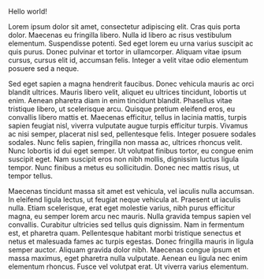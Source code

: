 Hello world!

Lorem ipsum dolor sit amet, consectetur adipiscing elit. Cras quis porta dolor. Maecenas eu fringilla libero. Nulla id libero ac risus vestibulum elementum. Suspendisse potenti. Sed eget lorem eu urna varius suscipit ac quis purus. Donec pulvinar et tortor in ullamcorper. Aliquam vitae ipsum cursus, cursus elit id, accumsan felis. Integer a velit vitae odio elementum posuere sed a neque.

Sed eget sapien a magna hendrerit faucibus. Donec vehicula mauris ac orci blandit ultrices. Mauris libero velit, aliquet eu ultrices tincidunt, lobortis ut enim. Aenean pharetra diam in enim tincidunt blandit. Phasellus vitae tristique libero, ut scelerisque arcu. Quisque pretium eleifend eros, eu convallis libero mattis et. Maecenas efficitur, tellus in lacinia mattis, turpis sapien feugiat nisl, viverra vulputate augue turpis efficitur turpis. Vivamus ac nisi semper, placerat nisl sed, pellentesque felis. Integer posuere sodales sodales. Nunc felis sapien, fringilla non massa ac, ultrices rhoncus velit. Nunc lobortis id dui eget semper. Ut volutpat finibus tortor, eu congue enim suscipit eget. Nam suscipit eros non nibh mollis, dignissim luctus ligula tempor. Nunc finibus a metus eu sollicitudin. Donec nec mattis risus, ut tempor tellus.

Maecenas tincidunt massa sit amet est vehicula, vel iaculis nulla accumsan. In eleifend ligula lectus, ut feugiat neque vehicula at. Praesent ut iaculis nulla. Etiam scelerisque, erat eget molestie varius, nibh purus efficitur magna, eu semper lorem arcu nec mauris. Nulla gravida tempus sapien vel convallis. Curabitur ultricies sed tellus quis dignissim. Nam in fermentum est, et pharetra quam. Pellentesque habitant morbi tristique senectus et netus et malesuada fames ac turpis egestas. Donec fringilla mauris in ligula semper auctor. Aliquam gravida dolor nibh. Maecenas congue ipsum et massa maximus, eget pharetra nulla vulputate. Aenean eu ligula nec enim elementum rhoncus. Fusce vel volutpat erat. Ut viverra varius elementum.
